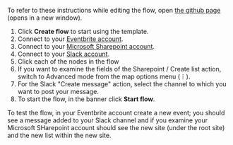 To refer to these instructions while editing the flow, open [the github page](https://github.com/ot4i/app-connect-templates/blob/master/resources/markdown/Create%20a%20Sharepoint%20team%20site%20for%20the%20new%20Eventbrite%20event_instructions.md) (opens in a new window).

1. Click **Create flow** to start using the template.
1. Connect to your [Eventbrite account](https://ibm.biz/aaseventbrite).
1. Connect to your [Microsoft Sharepoint account](https://ibm.biz/aasmssharepoint).
1. Connect to your [Slack account](http://ibm.biz/aasslack).
1. Click each of the nodes in the flow
1. If you want to examine the fields of the Sharepoint / Create list action, switch to Advanced mode from the map options menu (&vellip;).
1. For the Slack "Create message" action, select the channel to which you want to post your message.
1. To start the flow, in the banner click **Start flow**.

To test the flow, in your Eventbrite account create a new event; you should see a message added to your Slack channel and if you examine your Microsoft SHarepoint account should see the new site (under the root site) and the new list within the new site.
